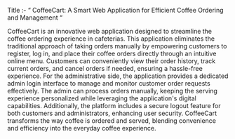Title :-  “ CoffeeCart: A Smart Web Application for Efficient Coffee Ordering and Management “

CoffeeCart is an innovative web application designed to streamline the coffee ordering experience in cafeterias. This application eliminates the traditional approach of taking orders manually by empowering customers to register, log in, and place their coffee orders directly through an intuitive online menu. Customers can conveniently view their order history, track current orders, and cancel orders if needed, ensuring a hassle-free experience.
For the administrative side, the application provides a dedicated admin login interface to manage and monitor customer order requests effectively. The admin can process orders manually, keeping the serving experience personalized while leveraging the application's digital capabilities. Additionally, the platform includes a secure logout feature for both customers and administrators, enhancing user security. CoffeeCart transforms the way coffee is ordered and served, blending convenience and efficiency into the everyday coffee experience.
